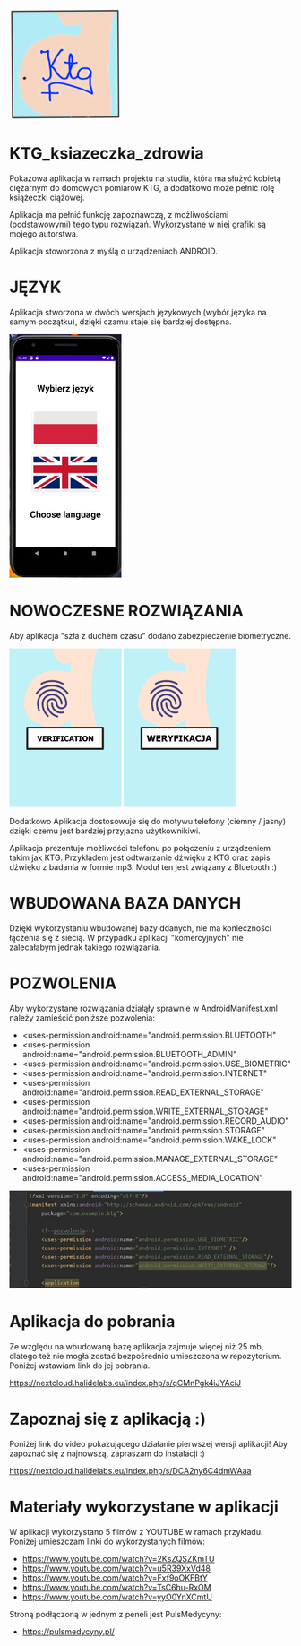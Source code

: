 <img src="https://github.com/AnnaShino/KTG_ksiazeczka_zdrowia/blob/main/logo.png" width="200">

# KTG_ksiazeczka_zdrowia

Pokazowa aplikacja w ramach projektu na studia, która ma służyć kobietą ciężarnym do domowych pomiarów KTG, a dodatkowo może pełnić rolę książeczki ciążowej.

Aplikacja ma pełnić funkcję zapoznawczą, z możliwościami (podstawowymi) tego typu rozwiązań. Wykorzystane w niej grafiki są mojego autorstwa.

Aplikacja stoworzona z myślą o urządzeniach ANDROID.

# JĘZYK

Aplikacja stworzona w dwóch wersjach językowych (wybór języka na samym początku), dzięki czamu staje się bardziej dostępna.

<img src="https://github.com/AnnaShino/KTG_ksiazeczka_zdrowia/blob/main/j%C4%99zyk.jpg" width="200">

# NOWOCZESNE ROZWIĄZANIA

Aby aplikacja "szła z duchem czasu" dodano zabezpieczenie biometryczne.

<img src="https://github.com/AnnaShino/KTG_ksiazeczka_zdrowia/blob/main/verification.png" width="200"> <img src="https://github.com/AnnaShino/KTG_ksiazeczka_zdrowia/blob/main/weryfikacja.png" width="200">

Dodatkowo Aplikacja dostosowuje się do motywu telefony (ciemny / jasny) dzięki czemu jest bardziej przyjazna użytkownikiwi.

Aplikacja prezentuje możliwości telefonu po połączeniu z urządzeniem takim jak KTG. Przykładem jest odtwarzanie dźwięku z KTG oraz zapis dźwięku z badania w formie mp3. Moduł ten jest związany z Bluetooth :) 

# WBUDOWANA BAZA DANYCH

Dzięki wykorzystaniu wbudowanej bazy ddanych, nie ma konieczności łączenia się z siecią. W przypadku aplikacji "komercyjnych" nie zalecałabym jednak takiego rozwiązania.

# POZWOLENIA

Aby wykorzystane rozwiązania działąły sprawnie w AndroidManifest.xml należy zamieścić poniższe pozwolenia:
*   <uses-permission android:name="android.permission.BLUETOOTH"
*   <uses-permission android:name="android.permission.BLUETOOTH_ADMIN"
*   <uses-permission android:name="android.permission.USE_BIOMETRIC"
*   <uses-permission android:name="android.permission.INTERNET"
*   <uses-permission android:name="android.permission.READ_EXTERNAL_STORAGE"
*   <uses-permission android:name="android.permission.WRITE_EXTERNAL_STORAGE"
*   <uses-permission android:name="android.permission.RECORD_AUDIO"
*   <uses-permission android:name="android.permission.STORAGE"
*   <uses-permission android:name="android.permission.WAKE_LOCK"
*   <uses-permission android:name="android.permission.MANAGE_EXTERNAL_STORAGE"
*   <uses-permission android:name="android.permission.ACCESS_MEDIA_LOCATION"

![pozwolenia](https://github.com/AnnaShino/KTG_ksiazeczka_zdrowia/blob/main/pozwolenia.jpg)

# Aplikacja do pobrania

Ze względu na wbudowaną bazę aplikacja zajmuje więcej niż 25 mb, dlatego też nie mogła zostać bezpośrednio umieszczona w repozytorium. Poniżej wstawiam link do jej pobrania.

https://nextcloud.halidelabs.eu/index.php/s/qCMnPgk4iJYAciJ

# Zapoznaj się z aplikacją :)

Poniżej link do video pokazującego działanie pierwszej wersji aplikacji! Aby zapoznać się z najnowszą, zapraszam do instalacji :) 

https://nextcloud.halidelabs.eu/index.php/s/DCA2ny6C4dmWAaa

# Materiały wykorzystane w aplikacji

W aplikacji wykorzystano 5 filmów z YOUTUBE w ramach przykładu. Poniżej umieszczam linki do wykorzystanych filmów:
* https://www.youtube.com/watch?v=2KsZQSZKmTU
* https://www.youtube.com/watch?v=u5R39XxVd48
* https://www.youtube.com/watch?v=Fxf9oOKFBtY
* https://www.youtube.com/watch?v=TsC6hu-RxOM
* https://www.youtube.com/watch?v=yyO0YnXCmtU

Stroną podłączoną w jednym z peneli jest PulsMedycyny:
* https://pulsmedycyny.pl/
